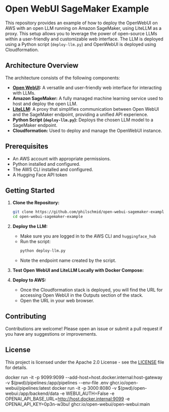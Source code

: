 # Open WebUI SageMaker Example

This repository provides an example of how to deploy the OpenWebUI on AWS with an open LLM running on Amazon SageMaker, using LiteLLM as a proxy. This setup allows you to leverage the power of open-source LLMs within a user-friendly and customizable web interface. The LLM is deployed using a Python script (`deploy-llm.py`) and OpenWebUI is deployed using Cloudformation.

## Architecture Overview

The architecture consists of the following components:

- **[Open WebUI](https://github.com/open-webui/open-webui):** A versatile and user-friendly web interface for interacting with LLMs.
- **Amazon SageMaker:** A fully managed machine learning service used to host and deploy the open LLM.
- **[LiteLLM](https://github.com/BerriAI/litellm):** A proxy that simplifies communication between Open WebUI and the SageMaker endpoint, providing a unified API experience.
- **Python Script (`deploy-llm.py`):** Deploys the chosen LLM model to a SageMaker endpoint.
- **Cloudformation:** Used to deploy and manage the OpenWebUI instance.

## Prerequisites

- An AWS account with appropriate permissions.
- Python installed and configured.
- The AWS CLI installed and configured.
- A Hugging Face API token

## Getting Started

1. **Clone the Repository:**

   ```bash
   git clone https://github.com/philschmid/open-webui-sagemaker-example.git
   cd open-webui-sagemaker-example
   ```

2. **Deploy the LLM:**

   - Make sure you are logged in to the AWS CLI and `huggingface_hub`
   - Run the script:
     ```bash
     python deploy-llm.py
     ```
   - Note the endpoint name created by the script.

3. **Test Open WebUI and LiteLLM Locally with Docker Compose:**

4. **Deploy to AWS:**

   - Once the Cloudformation stack is deployed, you will find the URL for accessing Open WebUI in the Outputs section of the stack.
   - Open the URL in your web browser.

## Contributing

Contributions are welcome! Please open an issue or submit a pull request if you have any suggestions or improvements.

## License

This project is licensed under the Apache 2.0 License - see the [LICENSE](LICENSE) file for details.

docker run -it -p 9099:9099 --add-host=host.docker.internal:host-gateway -v $(pwd)/pipelines:/app/pipelines --env-file .env ghcr.io/open-webui/pipelines:latest
docker run -it -p 3000:8080 -v $(pwd)/open-webui:/app/backend/data -e WEBUI_AUTH=False -e OPENAI_API_BASE_URL=http://host.docker.internal:9099 -e OPENAI_API_KEY=0p3n-w3bu! ghcr.io/open-webui/open-webui:main

